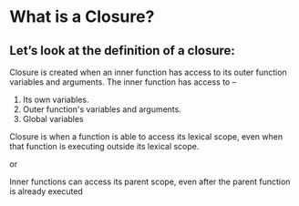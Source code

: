# What is a Closure?

## Let’s look at the definition of a closure:

Closure is created when an inner function has access to its outer function variables and arguments. The inner function has access to –
1. Its own variables.
2. Outer function's variables and arguments.
3. Global variables

Closure is when a function is able to access its lexical scope, even when that function is executing outside its lexical scope.

or

Inner functions can access its parent scope, even after the parent function is already executed
